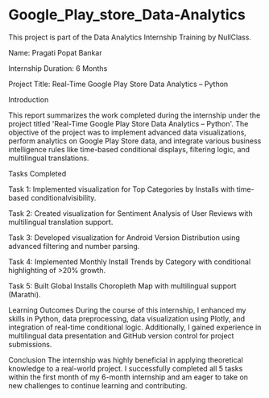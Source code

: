 # Google_Play_store_Data-Analytics
This project is part of the Data Analytics Internship Training by NullClass.

Name: Pragati Popat Bankar

Internship Duration: 6 Months

Project Title: Real-Time Google Play Store Data Analytics – 
Python

Introduction

This report summarizes the work completed during the internship under the project titled 'Real-Time Google Play Store Data Analytics – Python'. The objective of the project was to implement
advanced data visualizations, perform analytics on Google Play Store data, and integrate 
various
business intelligence rules like time-based conditional displays, filtering logic, and multilingual
translations.

Tasks Completed 

Task 1: Implemented visualization for Top Categories by Installs with time-based 
conditionalvisibility.

Task 2: Created visualization for Sentiment Analysis of User Reviews with multilingual translation support.

Task 3: Developed visualization for Android Version Distribution using advanced filtering and
number parsing.

Task 4: Implemented Monthly Install Trends by Category with conditional highlighting of >20%
growth.

Task 5: Built Global Installs Choropleth Map with multilingual support (Marathi).

Learning Outcomes
During the course of this internship, I enhanced my skills in Python, data preprocessing, data
visualization using Plotly, and integration of real-time conditional logic. Additionally, I gained
experience in multilingual data presentation and GitHub version control for project submissions.

Conclusion
The internship was highly beneficial in applying theoretical knowledge to a real-world project. I
successfully completed all 5 tasks within the first month of my 6-month internship and am eager to
take on new challenges to continue learning and contributing.
